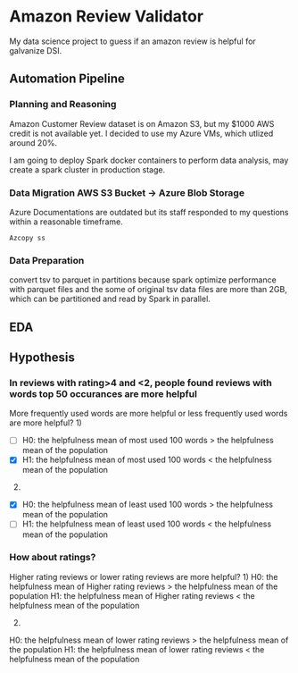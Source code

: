 # Amazon Review Validator
My data science project to guess if an amazon review is helpful for galvanize DSI. 
## Automation Pipeline
### Planning and Reasoning
Amazon Customer Review dataset is on Amazon S3, but my $1000 AWS credit is not available yet. I decided to use my Azure VMs, which utlized around 20%.

I am going to deploy Spark docker containers to perform data analysis, may create a spark cluster in production stage.

### Data Migration AWS S3 Bucket -> Azure Blob Storage
Azure Documentations are outdated but its staff responded to my questions within a reasonable timeframe.

`
Azcopy ss
`
### Data Preparation
convert tsv to parquet in partitions because spark optimize performance with parquet files and the some of original tsv data files are more than 2GB, which can be partitioned and read by Spark in parallel.

## EDA
## Hypothesis
### In reviews with rating>4 and <2, people found reviews with words top 50 occurances are more helpful
 More frequently used words are more helpful or less frequently used words are more helpful?
 1)
 - [ ] H0: the helpfulness mean of most used 100 words > the helpfulness mean of the population
 - [x] H1: the helpfulness mean of most used 100 words < the helpfulness mean of the population
 2) 
- [x] H0: the helpfulness mean of least used 100 words > the helpfulness mean of the population
- [ ] H1: the helpfulness mean of least used 100 words < the helpfulness mean of the population
 
### How about ratings?
  Higher rating reviews or lower rating reviews are more helpful?
 1)
 H0: the helpfulness mean of Higher rating reviews > the helpfulness mean of the population
 H1: the helpfulness mean of Higher rating reviews < the helpfulness mean of the population
 
 2) 
 H0: the helpfulness mean of lower rating reviews > the helpfulness mean of the population
 H1: the helpfulness mean of lower rating reviews < the helpfulness mean of the population
 